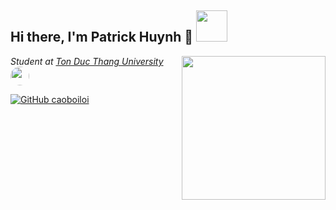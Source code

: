 ### 

<h2> Hi there, I'm Patrick Huynh 👋 <img src="" width="50"></h2>
<img align='right' src="https://media.giphy.com/media/Cmr1OMJ2FN0B2/giphy.gif" width="230">
<p>
  <em>
    Student at <a href="http://www.unb.br">Ton Duc Thang University</a>
    <img src="https://media.giphy.com/media/fYSnHlufseco8Fh93Z/giphy.gif" width="30" style="border-radius:50%;-moz-border-radius:50%;-webkit-border-radius:50%;">
  </em>
</p>


[![GitHub caoboiloi](https://img.shields.io/github/followers/caoboiloi?label=follow&style=social)](https://github.com/caoboiloi)

